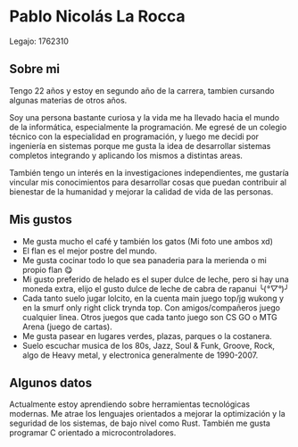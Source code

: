# Pablo Nicolás La Rocca

Legajo: 1762310

## Sobre mi
Tengo 22 años y estoy en segundo año de la carrera, tambien cursando algunas materias de otros años.

Soy una persona bastante curiosa y la vida me ha llevado hacia el mundo de la informática, especialmente la programación. Me egresé de un colegio técnico con la especialidad en programación, y luego me decidi por ingeniería en sistemas porque me gusta la idea de desarrollar sistemas completos integrando y aplicando los mismos a distintas areas.

También tengo un interés en la investigaciones independientes, me gustaría vincular mis conocimientos para desarrollar cosas que puedan contribuir al bienestar de la humanidad y mejorar la calidad de vida de las personas.

## Mis gustos
- Me gusta mucho el café y también los gatos (Mi foto une ambos xd)
- El flan es el mejor postre del mundo.
- Me gusta cocinar todo lo que sea panaderia para la merienda o mi propio flan 😋
- Mi gusto preferido de helado es el super dulce de leche, pero si hay una moneda extra, elijo el gusto dulce de leche de cabra de rapanui ╰(*°▽°*)╯
- Cada tanto suelo jugar lolcito, en la cuenta main juego top/jg wukong y en la smurf only right click trynda top. Con amigos/compañeros juego cualquier linea. Otros juegos que cada tanto juego son CS GO o MTG Arena (juego de cartas). 
- Me gusta pasear en lugares verdes, plazas, parques o la costanera.
- Suelo escuchar musica de los 80s, Jazz, Soul & Funk, Groove, Rock, algo de Heavy metal, y electronica generalmente de 1990-2007.

## Algunos datos

Actualmente estoy aprendiendo sobre herramientas tecnológicas modernas. Me atrae los lenguajes orientados a mejorar la optimización y la seguridad de los sistemas, de bajo nivel como Rust. También me gusta programar C orientado a microcontroladores.